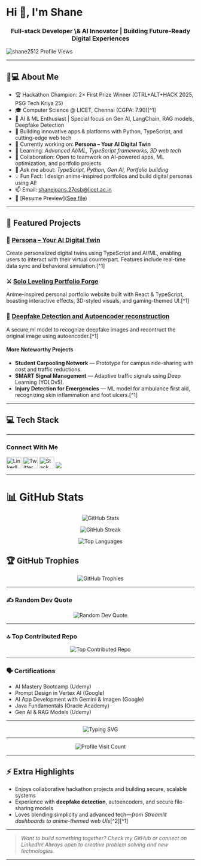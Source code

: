 
# Hi 👋, I'm Shane

<h3 align="center">Full-stack Developer \& AI Innovator | Building Future-Ready Digital Experiences</h3>

<p align="left">
  <img src="https://komarev.com/ghpvc/?username=shane2512&label=Profile%20views&color=0e75b6&style=flat" alt="shane2512 Profile Views" />
</p>

***

## 👨💻 About Me

- 🏆 Hackathon Champion: 2× First Prize Winner (CTRL+ALT+HACK 2025, PSG Tech Kriya 25)
- 🎓 Computer Science @ LICET, Chennai (CGPA: 7.90)[^1]
- 🤖 AI \& ML Enthusiast | Special focus on Gen AI, LangChain, RAG models, Deepfake Detection
- 💪 Building innovative apps \& platforms with Python, TypeScript, and cutting-edge web tech
- 🔧 Currently working on: **Persona – Your AI Digital Twin**
- 🌱 Learning: *Advanced AI/ML, TypeScript frameworks, 3D web tech*
- 👯 Collaboration: Open to teamwork on AI-powered apps, ML optimization, and portfolio projects
- 💬 Ask me about: *TypeScript, Python, Gen AI, Portfolio building*
- 💡 Fun Fact: I design anime-inspired portfolios and build digital personas using AI!
- 📫 Email: shanejoans.27csb@licet.ac.in
- 📄 [Resume Preview]([See file](https://drive.google.com/file/d/1EWi2Q2ffarRCuEF77_HHAEIaHTtOinYb/view?usp=sharing))

***

## 🚀 Featured Projects

### 🤖 [Persona – Your AI Digital Twin](https://github.com/shane2512/Persona-Your_AI_Digital_Twin)

Create personalized digital twins using TypeScript and AI/ML, enabling users to interact with their virtual counterpart. Features include real-time data sync and behavioral simulation.[^1]

### ⚔️ [Solo Leveling Portfolio Forge](https://github.com/shane2512/solo-leveling-portfolio-forge)

Anime-inspired personal portfolio website built with React \& TypeScript, boasting interactive effects, 3D-styled visuals, and gaming-themed UI.[^1]

### 📁 [Deepfake Detection and Autoencoder reconstruction](https://github.com/shane2512/Deepfake)

A secure,ml model to recognize deepfake images and recontruct the original image using autoencoder.[^1]

#### More Noteworthy Projects

- **Student Carpooling Network** — Prototype for campus ride-sharing with cost and traffic reductions.
- **SMART Signal Management** — Adaptive traffic signals using Deep Learning (YOLOv5).
- **Injury Detection for Emergencies** — ML model for ambulance first aid, recognizing skin inflammation and foot ulcers.[^1]

***

## 💻 Tech Stack


***

<h3 align="left">Connect With Me</h3>

<p align="left">
  <a href="https://linkedin.com/in/sj1225" target="blank"><img src="https://raw.githubusercontent.com/rahuldkjain/github-profile-readme-generator/master/src/images/icons/Social/linked-in-alt.svg" alt="LinkedIn" height="30" width="40" /></a>
  <a href="https://twitter.com/shane2512" target="blank"><img src="https://raw.githubusercontent.com/rahuldkjain/github-profile-readme-generator/master/src/images/icons/Social/twitter.svg" alt="Twitter" height="30" width="40"></a>
  <a href="https://stackoverflow.com/users/shane2512" target="blank"><img src="https://raw.githubusercontent.com/rahuldkjain/github-profile-readme-generator/master/src/images/icons/Social/stack-overflow.svg" alt="Stack Overflow" height="30" width="40"></a>
  <a href="https://github.com/shane2512" target="blank"><img src="https://img.shields.io/badge/GitHub-shane2512-black?style=for-the-badge&logo=github"></a>
</p>

***

# 📊 GitHub Stats

<p align="center">
  <img src="https://github-readme-stats.vercel.app/api?username=shane2512&theme=tokyonight&hide_border=false&include_all_commits=true&count_private=true" alt="GitHub Stats" />
</p>
<p align="center">
  <img src="https://github-readme-streak-stats.herokuapp.com/?user=shane2512&theme=tokyonight&hide_border=false" alt="GitHub Streak" />
</p>
<p align="center">
  <img src="https://github-readme-stats.vercel.app/api/top-langs/?username=shane2512&theme=tokyonight&hide_border=false&include_all_commits=true&count_private=true&layout=compact" alt="Top Languages" />
</p>

## 🏆 GitHub Trophies

<p align="center">
  <img src="https://github-profile-trophy.vercel.app/?username=shane2512&theme=tokyonight&no-frame=false&no-bg=false&margin-w=4" alt="GitHub Trophies" />
</p>

***

### ✍️ Random Dev Quote

<p align="center">
  <img src="https://quotes-github-readme.vercel.app/api?type=horizontal&theme=tokyonight" alt="Random Dev Quote" />
</p>

***

### 🔝 Top Contributed Repo

<p align="center">
  <img src="https://github-contributor-stats.vercel.app/api?username=shane2512&limit=5&theme=tokyonight&combine_all_yearly_contributions=true" alt="Top Contributed Repo" />
</p>

***

### 🗣️ Certifications

- AI Mastery Bootcamp (Udemy)
- Prompt Design in Vertex AI (Google)
- AI App Development with Gemini \& Imagen (Google)
- Java Fundamentals (Oracle Academy)
- Gen AI \& RAG Models (Udemy)

***

<!-- Animated typing effect -->

<p align="center">
  <img src="https://readme-typing-svg.herokuapp.com?font=Fira+Code&pause=1000&color=58A6FF&center=true&vCenter=true&width=435&lines=Full+Stack+Developer;AI+Enthusiast;TypeScript+Expert;Python+Developer;Always+Learning+New+Technologies" alt="Typing SVG" />
</p>

***

<p align="center">
  <img src="https://visitcount.itsvg.in/api?id=shane2512&icon=2&color=6" alt="Profile Visit Count" />
</p>

***

## ⚡ Extra Highlights

- Enjoys collaborative hackathon projects and building secure, scalable systems
- Experience with **deepfake detection**, autoencoders, and secure file-sharing models
- Loves blending simplicity and advanced tech—*from Streamlit dashboards to anime-themed web UIs*[^2][^1]

***

> *Want to build something together? Check my GitHub or connect on LinkedIn! Always open to creative problem solving and new technologies.*

***



[^23]: https://xnf.eup.mybluehost.me/taskop-modules/

